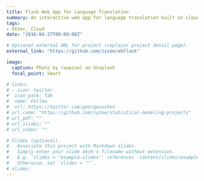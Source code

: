 ```yaml
---
title: Flask Web App for Language Translation
summary: An interactive web app for language translation built on cloud with CI/CD. 
tags:
- Other, Cloud
date: "2016-04-27T00:00:00Z"

# Optional external URL for project (replaces project detail page).
external_link: "https://github.com/zyzoe/ebflask"

image:
  caption: Photo by rawpixel on Unsplash
  focal_point: Smart

# links:
# - icon: twitter
#  icon_pack: fab
#  name: Follow
#  url: https://twitter.com/georgecushen
# url_code: "https://github.com/zyzoe/statistical-modeling-projects"
# url_pdf: ""
# url_slides: ""
# url_video: ""

# Slides (optional).
#   Associate this project with Markdown slides.
#   Simply enter your slide deck's filename without extension.
#   E.g. `slides = "example-slides"` references `content/slides/example-slides.md`.
#   Otherwise, set `slides = ""`.
# slides:
---
```

